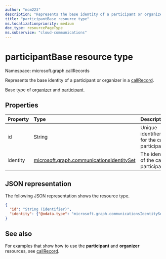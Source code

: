 ```yaml
---
author: "mcm223"
description: "Represents the base identity of a participant or organizer in a callRecord."
title: "participantBase resource type"
ms.localizationpriority: medium
doc_type: resourcePageType
ms.subservice: "cloud-communications"
---
```


# participantBase resource type

Namespace: microsoft.graph.callRecords

Represents the base identity of a participant or organizer in a [callRecord](callrecords-callrecord.md).

Base type of [organizer](callrecords-organizer.md) and [participant](callrecords-participant.md).

## Properties


| Property    | Type                          | Description                                     |
|:------------|:------------------------------|:------------------------------------------------|
| id          | String                        | Unique identifier for the call participant.     |
| identity    | [microsoft.graph.communicationsIdentitySet](communicationsidentityset.md) | The identity of the call participant. |

## JSON representation

The following JSON representation shows the resource type.

<!-- {
  "blockType": "resource",
  "@odata.type": "microsoft.graph.callRecords.participantBase",
  "optionalProperties": [
    "id",
    "identity"
  ],
  "openType": true
} -->
```json
{
  "id": "String (identifier)",
  "identity": {"@odata.type": "microsoft.graph.communicationsIdentitySet"}
}
```

## See also

For examples that show how to use the **participant** and **organizer** resources, see [callRecord](callrecords-callrecord.md).
